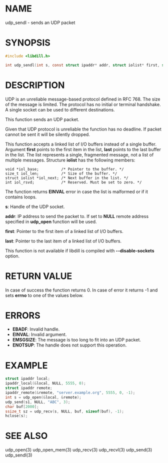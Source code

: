 # NAME

udp_sendl - sends an UDP packet

# SYNOPSIS

```c
#include <libdill.h>

int udp_sendl(int s, const struct ipaddr* addr, struct iolist* first, struct iolist* last);
```

# DESCRIPTION

UDP is an unreliable message-based protocol defined in RFC 768. The size
of the message is limited. The protocol has no initial or terminal
handshake. A single socket can be used to different destinations.

This function sends an UDP packet.

Given that UDP protocol is unreliable the function has no deadline.
If packet cannot be sent it will be silently dropped.

This function accepts a linked list of I/O buffers instead of a
single buffer. Argument **first** points to the first item in the
list, **last** points to the last buffer in the list. The list
represents a single, fragmented message, not a list of multiple
messages. Structure **iolist** has the following members:

    void *iol_base;          /* Pointer to the buffer. */
    size_t iol_len;          /* Size of the buffer. */
    struct iolist *iol_next; /* Next buffer in the list. */
    int iol_rsvd;            /* Reserved. Must be set to zero. */

The function returns **EINVAL** error in case the list is malformed
or if it contains loops.

**s**: Handle of the UDP socket.

**addr**: IP address to send the packet to. If set to **NULL** remote address specified in **udp_open** function will be used.

**first**: Pointer to the first item of a linked list of I/O buffers.

**last**: Pointer to the last item of a linked list of I/O buffers.

This function is not available if libdill is compiled with **--disable-sockets** option.

# RETURN VALUE

In case of success the function returns 0. In case of error it returns -1 and sets **errno** to one of the values below.

# ERRORS

* **EBADF**: Invalid handle.
* **EINVAL**: Invalid argument.
* **EMSGSIZE**: The message is too long to fit into an UDP packet.
* **ENOTSUP**: The handle does not support this operation.

# EXAMPLE

```c
struct ipaddr local;
ipaddr_local(&local, NULL, 5555, 0);
struct ipaddr remote;
ipaddr_remote(&remote, "server.example.org", 5555, 0, -1);
int s = udp_open(&local, &remote);
udp_send(s1, NULL, "ABC", 3);
char buf[2000];
ssize_t sz = udp_recv(s, NULL, buf, sizeof(buf), -1);
hclose(s);
```
# SEE ALSO

udp_open(3) udp_open_mem(3) udp_recv(3) udp_recvl(3) udp_send(3) udp_sendl(3) 
